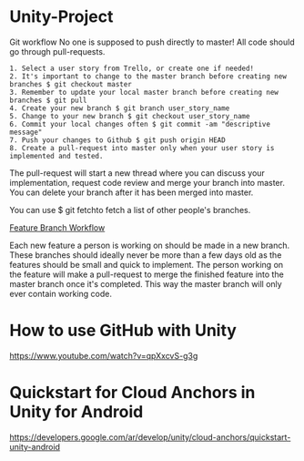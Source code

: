 # Unity-Project


Git workflow
No one is supposed to push directly to master! All code should go through pull-requests.

    1. Select a user story from Trello, or create one if needed! 
    2. It's important to change to the master branch before creating new branches $ git checkout master 
    3. Remember to update your local master branch before creating new branches $ git pull 
    4. Create your new branch $ git branch user_story_name 
    5. Change to your new branch $ git checkout user_story_name 
    6. Commit your local changes often $ git commit -am "descriptive message" 
    7. Push your changes to Github $ git push origin HEAD 
    8. Create a pull-request into master only when your user story is implemented and tested. 
    
The pull-request will start a new thread where you can discuss your implementation, request code review and merge your branch into master. You can delete your branch after it has been merged into master.

You can use $ git fetchto fetch a list of other people's branches.

[Feature Branch Workflow](https://www.atlassian.com/git/tutorials/comparing-workflows/feature-branch-workflow) 

Each new feature a person is working on should be made in a new branch. These branches should ideally never be more than a few days old as the features should be small and quick to implement. The person working on the feature will make a pull-request to merge the finished feature into the master branch once it's completed. This way the master branch will only ever contain working code.

# How to use GitHub with Unity 

https://www.youtube.com/watch?v=qpXxcvS-g3g


# Quickstart for Cloud Anchors in Unity for Android

https://developers.google.com/ar/develop/unity/cloud-anchors/quickstart-unity-android
